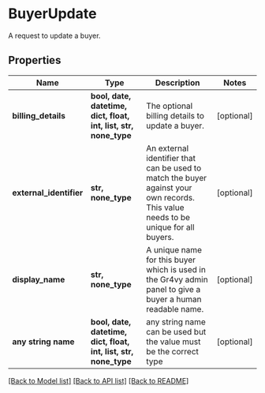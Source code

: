 # BuyerUpdate

A request to update a buyer.

## Properties
Name | Type | Description | Notes
------------ | ------------- | ------------- | -------------
**billing_details** | **bool, date, datetime, dict, float, int, list, str, none_type** | The optional billing details to update a buyer. | [optional] 
**external_identifier** | **str, none_type** | An external identifier that can be used to match the buyer against your own records. This value needs to be unique for all buyers. | [optional] 
**display_name** | **str, none_type** | A unique name for this buyer which is used in the Gr4vy admin panel to give a buyer a human readable name. | [optional] 
**any string name** | **bool, date, datetime, dict, float, int, list, str, none_type** | any string name can be used but the value must be the correct type | [optional]

[[Back to Model list]](../README.md#documentation-for-models) [[Back to API list]](../README.md#documentation-for-api-endpoints) [[Back to README]](../README.md)


